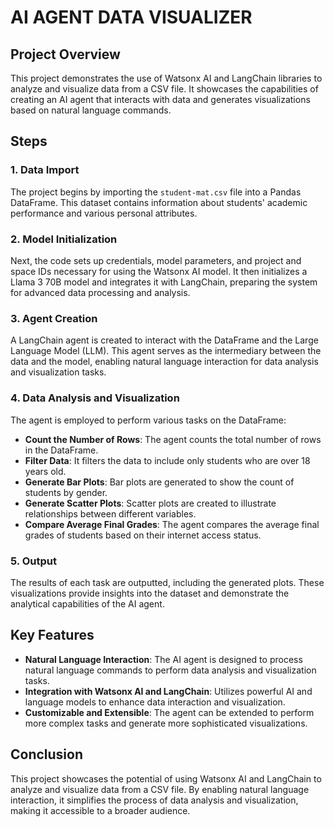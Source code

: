 # AI AGENT DATA VISUALIZER

## Project Overview

This project demonstrates the use of Watsonx AI and LangChain libraries to analyze and visualize data from a CSV file. It showcases the capabilities of creating an AI agent that interacts with data and generates visualizations based on natural language commands.

## Steps

### 1. Data Import

The project begins by importing the `student-mat.csv` file into a Pandas DataFrame. This dataset contains information about students' academic performance and various personal attributes.

### 2. Model Initialization

Next, the code sets up credentials, model parameters, and project and space IDs necessary for using the Watsonx AI model. It then initializes a Llama 3 70B model and integrates it with LangChain, preparing the system for advanced data processing and analysis.

### 3. Agent Creation

A LangChain agent is created to interact with the DataFrame and the Large Language Model (LLM). This agent serves as the intermediary between the data and the model, enabling natural language interaction for data analysis and visualization tasks.

### 4. Data Analysis and Visualization

The agent is employed to perform various tasks on the DataFrame:
- **Count the Number of Rows**: The agent counts the total number of rows in the DataFrame.
- **Filter Data**: It filters the data to include only students who are over 18 years old.
- **Generate Bar Plots**: Bar plots are generated to show the count of students by gender.
- **Generate Scatter Plots**: Scatter plots are created to illustrate relationships between different variables.
- **Compare Average Final Grades**: The agent compares the average final grades of students based on their internet access status.

### 5. Output

The results of each task are outputted, including the generated plots. These visualizations provide insights into the dataset and demonstrate the analytical capabilities of the AI agent.

## Key Features

- **Natural Language Interaction**: The AI agent is designed to process natural language commands to perform data analysis and visualization tasks.
- **Integration with Watsonx AI and LangChain**: Utilizes powerful AI and language models to enhance data interaction and visualization.
- **Customizable and Extensible**: The agent can be extended to perform more complex tasks and generate more sophisticated visualizations.


## Conclusion

This project showcases the potential of using Watsonx AI and LangChain to analyze and visualize data from a CSV file. By enabling natural language interaction, it simplifies the process of data analysis and visualization, making it accessible to a broader audience.

